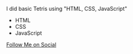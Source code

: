 I did basic Tetris using "HTML, CSS, JavaScript"

* HTML
* CSS
* JavaScript

[Follow Me on Social](https://instagram.com/itsbaturalp)
